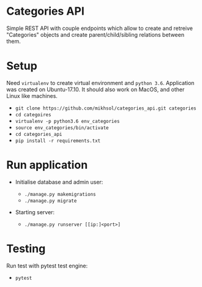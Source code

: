 # Categories API
Simple REST API with couple endpoints which allow to create and retreive
"Categories" objects and create parent/child/sibling relations between them.

# Setup
Need `virtualenv` to create virtual environment and `python 3.6`. Application
was created on Ubuntu-17.10. It should also work on MacOS, and other
Linux like machines.

* `git clone https://github.com/mikhsol/categories_api.git categories`
* `cd categoires`
* `virtualenv -p python3.6 env_categories`
* `source env_categories/bin/activate`
* `cd categories_api`
* `pip install -r requirements.txt`

# Run application
* Initialise database and admin user:
  * `./manage.py makemigrations`
  * `./manage.py migrate`

* Starting server:
  * `./manage.py runserver [[ip:]<port>]`

# Testing
Run test with pytest test engine:
  * `pytest`